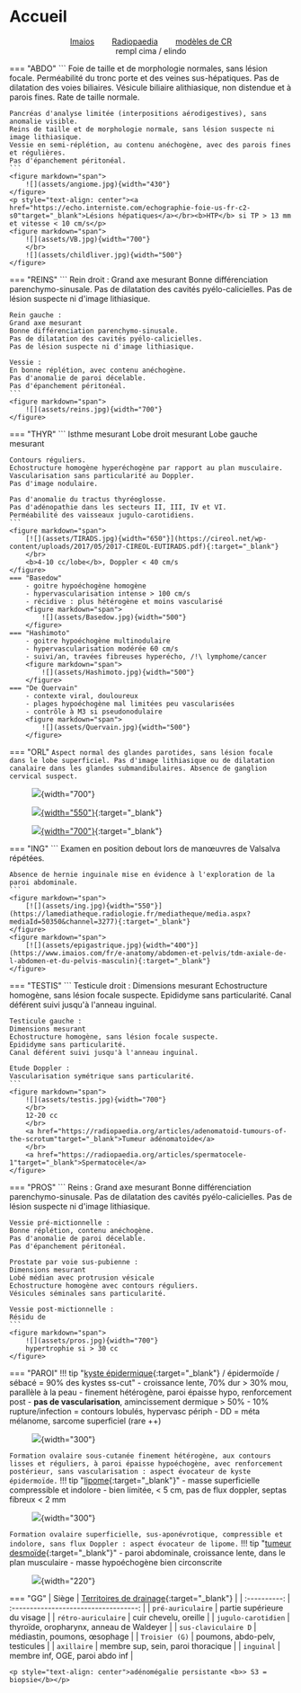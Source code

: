 # Accueil

<p style="text-align: center"><a href="https://www.imaios.com/fr/login"target="_blank">Imaios</a>&nbsp;&nbsp;&nbsp;&nbsp;&nbsp;&nbsp;&nbsp;&nbsp;<a href="https://radiopaedia.org/"target="_blank">Radiopaedia</a>&nbsp;&nbsp;&nbsp;&nbsp;&nbsp;&nbsp;&nbsp;&nbsp;<a href="https://www.radrap.ch/comptesrendus"target="_blank">modèles de CR</a>
</br>rempl cima / elindo</p>

=== "ABDO"
    ```
    Foie de taille et de morphologie normales, sans lésion focale.
    Perméabilité du tronc porte et des veines sus-hépatiques.
    Pas de dilatation des voies biliaires.
    Vésicule biliaire alithiasique, non distendue et à parois fines.
    Rate de taille normale.

    Pancréas d'analyse limitée (interpositions aérodigestives), sans anomalie visible.
    Reins de taille et de morphologie normale, sans lésion suspecte ni image lithiasique.
    Vessie en semi-réplétion, au contenu anéchogène, avec des parois fines et régulières.
    Pas d'épanchement péritonéal.
    ```
    <figure markdown="span">
        ![](assets/angiome.jpg){width="430"}
    </figure>
    <p style="text-align: center"><a href="https://echo.interniste.com/echographie-foie-us-fr-c2-s0"target="_blank">Lésions hépatiques</a></br><b>HTP</b> si TP > 13 mm et vitesse < 10 cm/s</p>
    <figure markdown="span">
        ![](assets/VB.jpg){width="700"}
        </br>
        ![](assets/childliver.jpg){width="500"}
    </figure>
=== "REINS"
    ```
    Rein droit :
    Grand axe mesurant
    Bonne différenciation parenchymo-sinusale.
    Pas de dilatation des cavités pyélo-calicielles.
    Pas de lésion suspecte ni d'image lithiasique.

    Rein gauche :
    Grand axe mesurant
    Bonne différenciation parenchymo-sinusale.
    Pas de dilatation des cavités pyélo-calicielles.
    Pas de lésion suspecte ni d'image lithiasique.

    Vessie :
    En bonne réplétion, avec contenu anéchogène.
    Pas d'anomalie de paroi décelable.
    Pas d'épanchement péritonéal.
    ```
    <figure markdown="span">
        ![](assets/reins.jpg){width="700"}
    </figure>
=== "THYR"
    ```
    Isthme mesurant
    Lobe droit mesurant
    Lobe gauche mesurant

    Contours réguliers.
    Echostructure homogène hyperéchogène par rapport au plan musculaire.
    Vascularisation sans particularité au Doppler.
    Pas d'image nodulaire.

    Pas d'anomalie du tractus thyréoglosse.
    Pas d'adénopathie dans les secteurs II, III, IV et VI.
    Perméabilité des vaisseaux jugulo-carotidiens.
    ```
    <figure markdown="span">
        [![](assets/TIRADS.jpg){width="650"}](https://cireol.net/wp-content/uploads/2017/05/2017-CIREOL-EUTIRADS.pdf){:target="_blank"}
        </br>
        <b>4-10 cc/lobe</b>, Doppler < 40 cm/s
    </figure>
    === "Basedow"
        - goitre hypoéchogène homogène
        - hypervascularisation intense > 100 cm/s
        - récidive : plus hétérogène et moins vascularisé
        <figure markdown="span">
            ![](assets/Basedow.jpg){width="500"}
        </figure>
    === "Hashimoto"
        - goitre hypoéchogène multinodulaire
        - hypervascularisation modérée 60 cm/s
        - suivi/an, travées fibreuses hyperécho, /!\ lymphome/cancer
        <figure markdown="span">
            ![](assets/Hashimoto.jpg){width="500"}
        </figure>
    === "De Quervain"
        - contexte viral, douloureux
        - plages hypoéchogène mal limitées peu vascularisées
        - contrôle à M3 si pseudonodulaire
        <figure markdown="span">
            ![](assets/Quervain.jpg){width="500"}
        </figure>
=== "ORL"
    ```
    Aspect normal des glandes parotides, sans lésion focale dans le lobe superficiel.
    Pas d'image lithiasique ou de dilatation canalaire dans les glandes submandibulaires.
    Absence de ganglion cervical suspect.
    ```
    <figure markdown="span">
        ![](assets/salivaires.jpg){width="700"}
    </figure>
    <figure markdown="span">
        [![](assets/gg.jpg){width="550"}](https://onclepaul.fr/wp-content/uploads/2011/07/Aires-lymphatiques-cervicales-AF-2022.pdf){:target="_blank"}
    </figure>
    <figure markdown="span">
        [![](assets/ORL.jpg){width="700"}](https://www.sfdermato.org/media/pdf/fmc/kystes-et-fistules-43aafeeba119ceb9a20059d95f63e615.pdf){:target="_blank"}
    </figure>
=== "ING"
    ```
    Examen en position debout lors de manœuvres de Valsalva répétées.
    
    Absence de hernie inguinale mise en évidence à l'exploration de la paroi abdominale.
    ```
    <figure markdown="span">
        [![](assets/ing.jpg){width="550"}](https://lamediatheque.radiologie.fr/mediatheque/media.aspx?mediaId=50350&channel=3277){:target="_blank"}
    </figure>
    <figure markdown="span">
        [![](assets/epigastrique.jpg){width="400"}](https://www.imaios.com/fr/e-anatomy/abdomen-et-pelvis/tdm-axiale-de-l-abdomen-et-du-pelvis-masculin){:target="_blank"}
    </figure>
=== "TESTIS"
    ```
    Testicule droit :
    Dimensions mesurant
    Echostructure homogène, sans lésion focale suspecte.
    Epididyme sans particularité.
    Canal déférent suivi jusqu'à l'anneau inguinal.

    Testicule gauche :
    Dimensions mesurant
    Echostructure homogène, sans lésion focale suspecte.
    Epididyme sans particularité.
    Canal déférent suivi jusqu'à l'anneau inguinal.

    Etude Doppler :
    Vascularisation symétrique sans particularité.
    ```
    <figure markdown="span">
        ![](assets/testis.jpg){width="700"}
        </br>
        12-20 cc
        </br>
        <a href="https://radiopaedia.org/articles/adenomatoid-tumours-of-the-scrotum"target="_blank">Tumeur adénomatoïde</a>
        </br>
        <a href="https://radiopaedia.org/articles/spermatocele-1"target="_blank">Spermatocèle</a>
    </figure>
=== "PROS"
    ```
    Reins :
    Grand axe mesurant
    Bonne différenciation parenchymo-sinusale.
    Pas de dilatation des cavités pyélo-calicielles.
    Pas de lésion suspecte ni d'image lithiasique.

    Vessie pré-mictionnelle :
    Bonne réplétion, contenu anéchogène.
    Pas d'anomalie de paroi décelable.
    Pas d'épanchement péritonéal.

    Prostate par voie sus-pubienne :
    Dimensions mesurant
    Lobé médian avec protrusion vésicale
    Echostructure homogène avec contours réguliers.
    Vésicules séminales sans particularité.

    Vessie post-mictionnelle :
    Résidu de 
    ```
    <figure markdown="span">
        ![](assets/pros.jpg){width="700"}
        hypertrophie si > 30 cc
    </figure>
=== "PAROI"
    !!! tip "[kyste épidermique](https://www.youtube.com/watch?app=desktop&v=HP9j2y5PQoE){:target="_blank"} / épidermoïde / sébacé = 90% des kystes ss-cut"
        - croissance lente, 70% dur > 30% mou, parallèle à la peau
        - finement hétérogène, paroi épaisse hypo, renforcement post
        - **pas de vascularisation**, amincissement dermique > 50%
        - 10% rupture/infection = contours lobulés, hypervasc périph
        - DD = méta mélanome, sarcome superficiel (rare ++)
        <figure markdown="span">
            ![](assets/epidermoide.jpg){width="300"}
        </figure>
        ```
        Formation ovalaire sous-cutanée finement hétérogène, aux contours lisses et réguliers, à paroi épaisse hypoéchogène, avec renforcement postérieur, sans vascularisation : aspect évocateur de kyste épidermoïde.
        ```
    !!! tip "[lipome](https://onclepaul.fr/wp-content/uploads/2011/07/Boules-masses-nodules.pdf){:target="_blank"}"
        - masse superficielle compressible et indolore
        - bien limitée, < 5 cm, pas de flux doppler, septas fibreux < 2 mm
        <figure markdown="span">
            ![](assets/lipome.jpg){width="300"}
        </figure>
        ```
        Formation ovalaire superficielle, sus-aponévrotique, compressible et indolore, sans flux Doppler : aspect évocateur de lipome.
        ```
    !!! tip "[tumeur desmoïde](https://radiopaedia.org/articles/desmoid-tumour){:target="_blank"}"
        - paroi abdominale, croissance lente, dans le plan musculaire
        - masse hypoéchogène bien circonscrite
        <figure markdown="span">
            ![](assets/desmoide.jpg){width="220"}
        </figure>
=== "GG"
    | Siège      | [Territoires de drainage](https://www.chem-sante.fr/elearning/parcours_41/biblio_0/mg_2015_941_384.pdf){:target="_blank"}  |
    | :----------: | :-----------------------------------: |
    | `pré-auriculaire` | partie supérieure du visage |
    | `rétro-auriculaire` | cuir chevelu, oreille |
    | `jugulo-carotidien` | thyroïde, oropharynx, anneau de Waldeyer |
    | `sus-claviculaire D` | médiastin, poumons, œsophage |
    | `Troisier (G)` | poumons, abdo-pelv, testicules |
    | `axillaire` | membre sup, sein, paroi thoracique |
    | `inguinal` | membre inf, OGE, paroi abdo inf |

    <p style="text-align: center">adénomégalie persistante <b>> S3 = biopsie</b></p>